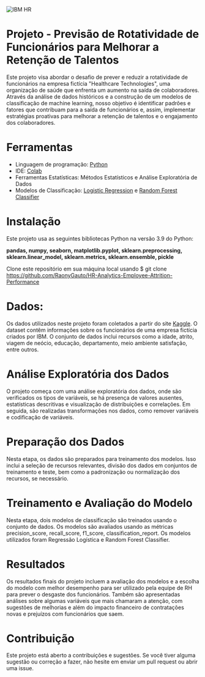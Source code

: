 ![IBM HR](https://www.springml.com/wp-content/uploads/2020/08/employee-attrition.png)

# Projeto - Previsão de Rotatividade de Funcionários para Melhorar a Retenção de Talentos

Este projeto visa abordar o desafio de prever e reduzir a rotatividade de funcionários na empresa fictícia "Healthcare Technologies", uma organização de saúde que enfrenta um aumento na saída de colaboradores. Através da análise de dados históricos e a construção de um modelos de classificação de machine learning, nosso objetivo é identificar padrões e fatores que contribuam para a saída de funcionários e, assim, implementar estratégias proativas para melhorar a retenção de talentos e o engajamento dos colaboradores.

# Ferramentas
* Linguagem de programação: [Python](https://www.python.org/)
* IDE: [Colab](https://colab.research.google.com/)
* Ferramentas Estatísticas: Métodos Estatísticos e Análise Exploratória de Dados
* Modelos de Classificação: [Logistic Regression](https://scikit-learn.org/stable/modules/generated/sklearn.linear_model.LogisticRegression.html) e [Random Forest Classifier](https://scikit-learn.org/stable/modules/generated/sklearn.ensemble.RandomForestClassifier.html)

# Instalação
Este projeto usa as seguintes bibliotecas Python na versão 3.9 do Python:

__pandas, numpy, seaborn, matplotlib.pyplot, sklearn.preprocessing, sklearn.linear_model, sklearn.metrics, sklearn.ensemble, pickle__

Clone este repositório em sua máquina local usando $ git clone https://github.com/RaonyGauto/HR-Analytics-Employee-Attrition-Performance

# Dados:

Os dados utilizados neste projeto foram coletados a partir do site [Kaggle](https://www.kaggle.com/pavansubhasht/ibm-hr-analytics-attrition-dataset). O dataset contêm informações sobre os funcionários de uma empresa fictícia criados por IBM. O conjunto de dados inclui recursos como a idade, atrito, viagem de neócio, educação, departamento, meio ambiente satisfação, entre outros.

# Análise Exploratória dos Dados
O projeto começa com uma análise exploratória dos dados, onde são verificados os tipos de variáveis, se há presença de valores ausentes, estatísticas descritivas e visualização de distribuições e correlações. Em seguida, são realizadas transformações nos dados, como remover variáveis e codificação de variáveis.

# Preparação dos Dados
Nesta etapa, os dados são preparados para treinamento dos modelos. Isso inclui a seleção de recursos relevantes, divisão dos dados em conjuntos de treinamento e teste, bem como a padronização ou normalização dos recursos, se necessário.

# Treinamento e Avaliação do Modelo
Nesta etapa, dois modelos de classificação são treinados usando o conjunto de dados. Os modelos são avaliados usando as métricas precision_score, recall_score, f1_score, classification_report. Os modelos utilizados foram Regressão Logística e Random Forest Classifier.

# Resultados
Os resultados finais do projeto incluem a avaliação dos modelos e a escolha do modelo com melhor desempenho para ser utilizado pela equipe de RH para prever o desgaste dos funcionários. Também são apresentadas análises sobre algumas variáveis que mais chamaram a atenção, com sugestões de melhorias e além do impacto financeiro de contratações novas e prejuízos com funcionários que saem.

# Contribuição
Este projeto está aberto a contribuições e sugestões. Se você tiver alguma sugestão ou correção a fazer, não hesite em enviar um pull request ou abrir uma issue.
